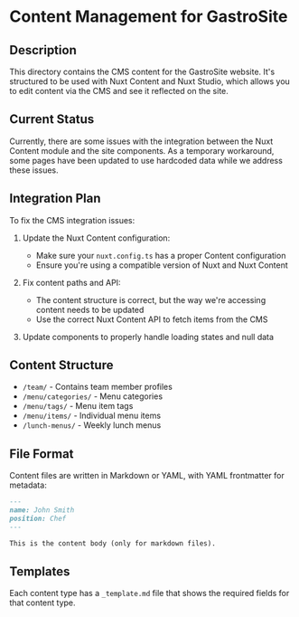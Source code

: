 # Content Management for GastroSite

## Description

This directory contains the CMS content for the GastroSite website. It's structured to be used with Nuxt Content and Nuxt Studio, which allows you to edit content via the CMS and see it reflected on the site.

## Current Status

Currently, there are some issues with the integration between the Nuxt Content module and the site components. As a temporary workaround, some pages have been updated to use hardcoded data while we address these issues.

## Integration Plan

To fix the CMS integration issues:

1. Update the Nuxt Content configuration:
   - Make sure your `nuxt.config.ts` has a proper Content configuration
   - Ensure you're using a compatible version of Nuxt and Nuxt Content

2. Fix content paths and API:
   - The content structure is correct, but the way we're accessing content needs to be updated
   - Use the correct Nuxt Content API to fetch items from the CMS

3. Update components to properly handle loading states and null data

## Content Structure

- `/team/` - Contains team member profiles
- `/menu/categories/` - Menu categories
- `/menu/tags/` - Menu item tags
- `/menu/items/` - Individual menu items
- `/lunch-menus/` - Weekly lunch menus

## File Format

Content files are written in Markdown or YAML, with YAML frontmatter for metadata:

```md
---
name: John Smith
position: Chef
---

This is the content body (only for markdown files).
```

## Templates

Each content type has a `_template.md` file that shows the required fields for that content type.